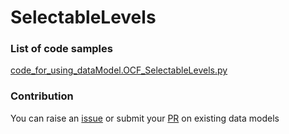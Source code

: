 # SelectableLevels

### List of code samples 

<!-- 50-List of code -->

<!-- [code entry](link) -->
[code_for_using_dataModel.OCF_SelectableLevels.py](https://github.com/smart-data-models/dataModel.OCF/blob/master/SelectableLevels/code/code_for_using_dataModel.OCF_SelectableLevels.py)


<!-- /50-List of code -->

### Contribution
You can raise an [issue](https://github.com/smart-data-models/dataModel.OCF/issues) or submit your [PR](https://github.com/smart-data-models/dataModel.OCF/pulls) on existing data models
